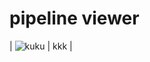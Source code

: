 # pipeline viewer
| ![kuku](https://github.com/empow/logstash-parsers/blob/master/tools/pipeline_node.png) | kkk |

